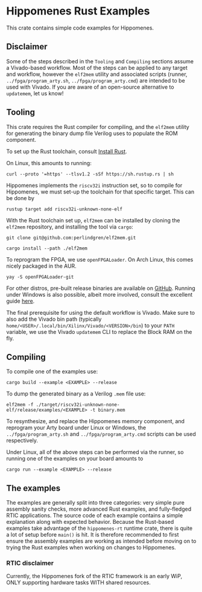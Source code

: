 # Hippomenes Rust Examples

This crate contains simple code examples for Hippomenes.

## Disclaimer

Some of the steps described in the `Tooling` and `Compiling` sections assume a Vivado-based workflow.
Most of the steps can be applied to any target and workflow, however the `elf2mem` utility and associated scripts (runner, ``../fpga/program_arty.sh``, ``../fpga/program_arty.cmd``) are intended to be used with Vivado.
If you are aware of an open-source alternative to `updatemem`, let us know!

## Tooling

This crate requires the Rust compiler for compiling, and the ``elf2mem`` utility for generating the binary dump file Verilog uses to populate the ROM component.

To set up the Rust toolchain, consult [Install Rust](https://www.rust-lang.org/tools/install).

On Linux, this amounts to running:

```shell
curl --proto '=https' --tlsv1.2 -sSf https://sh.rustup.rs | sh
```

Hippomenes implements the ``riscv32i`` instruction set, so to compile for Hippomenes, we must set-up the toolchain for that specific target. This can be done by

```shell
rustup target add riscv32i-unknown-none-elf
```
With the Rust toolchain set up, ``elf2mem`` can be installed by cloning the ``elf2mem`` repository, and installing the tool via ``cargo``:

```shell
git clone git@github.com:perlindgren/elf2mem.git
```

```shell
cargo install --path ./elf2mem
```

To reprogram the FPGA, we use ``openFPGALoader``. On Arch Linux, this comes nicely packaged in the AUR.


```shell
yay -S openFPGALoader-git
```

For other distros, pre-built release binaries are available on [GitHub](https://github.com/trabucayre/openFPGALoader/releases). Running under Windows is also possible, albeit more involved, consult the excellent guide [here](https://fpga.mit.edu/6205/F22/documentation/openFPGA).


The final prerequisite for using the default workflow is Vivado. Make sure to also add the Vivado bin path (typically ``home/<USER>/.local/bin/Xilinx/Vivado/<VERSION>/bin``) to your `PATH` variable, we use the Vivado `updatemem` CLI to replace the Block RAM on the fly.

## Compiling

To compile one of the examples use:

```shell
cargo build --example <EXAMPLE> --release
```

To dump the generated binary as a Verilog ``.mem`` file use:

```shell
elf2mem -f ./target/riscv32i-unknown-none-elf/release/examples/<EXAMPLE> -t binary.mem 
```

To resynthesize, and replace the Hippomenes memory component, and reprogram your Arty board under Linux or Windows, the ``../fpga/program_arty.sh`` and ``../fpga/program_arty.cmd`` scripts can be used respectively.

Under Linux, all of the above steps can be performed via the runner, so running one of the examples on your board amounts to

```shell
cargo run --example <EXAMPLE> --release
```

## The examples

The examples are generally split into three categories: very simple pure assembly sanity checks, more advanced Rust examples, and fully-fledged RTIC applications.
The source code of each example contains a simple explanation along with expected behavior.
Because the Rust-based examples take advantage of the ``hippomenes-rt`` runtime crate, there is quite a lot of setup before ``main()`` is hit.
It is therefore recommended to first ensure the assembly examples are working as intended before moving on to trying the Rust examples when working on changes to Hippomenes.

### RTIC disclaimer

Currently, the Hippomenes fork of the RTIC framework is an early WiP, ONLY supporting hardware tasks WITH shared resources.
